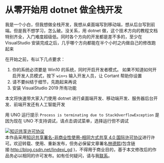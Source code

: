 
# 从零开始用 dotnet 做全栈开发

我是一个小白，但我想做全栈开发，我想从桌面端写到移动端，想从后台写到前端。但是我不想学习，怎么破。没关系，用 dotnet 做，这个技术方向的教程文档特别齐全，入门难度超级低。同时各个方向的开发都是差不多的，至少在 VisualStudio 安装完成之后，几乎哪个方向都能在半个小时之内做自己的修改跑起来

<!--more-->


<!-- csdn -->
<!-- 草稿 -->

在开始之前，有以下几点要求：

1. 你的系统必须要是 Win10 的系统，同时开启开发者模式。 如果不知道如何开启开发人员模式，按下 `win+s` 输入开发人员，让 Cortant 帮助你设置
2. 请不要纠结于细节，先跑起来再说
3. 安装 VisualStudio 2019 所有功能

本文将快速带大家入门使用 dotnet 进行桌面端开发、移动端开发、服务器后台开发、前端开发还有人工智能开发



用 UNO 运行提示 `Process is terminating due to StackOverflowException` 是因为现在 UNO 不支持调试，请点击调试菜单，选择运行但不调试




<a rel="license" href="http://creativecommons.org/licenses/by-nc-sa/4.0/"><img alt="知识共享许可协议" style="border-width:0" src="https://licensebuttons.net/l/by-nc-sa/4.0/88x31.png" /></a><br />本作品采用<a rel="license" href="http://creativecommons.org/licenses/by-nc-sa/4.0/">知识共享署名-非商业性使用-相同方式共享 4.0 国际许可协议</a>进行许可。欢迎转载、使用、重新发布，但务必保留文章署名[林德熙](http://blog.csdn.net/lindexi_gd)(包含链接:http://blog.csdn.net/lindexi_gd )，不得用于商业目的，基于本文修改后的作品务必以相同的许可发布。如有任何疑问，请与我[联系](mailto:lindexi_gd@163.com)。